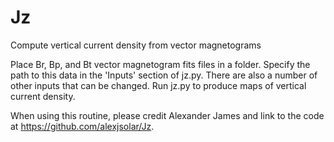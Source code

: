# Jz
Compute vertical current density from vector magnetograms

Place Br, Bp, and Bt vector magnetogram fits files in a folder.
Specify the path to this data in the 'Inputs' section of jz.py.
There are also a number of other inputs that can be changed.
Run jz.py to produce maps of vertical current density.

When using this routine, please credit Alexander James and link to the code at https://github.com/alexjsolar/Jz.
